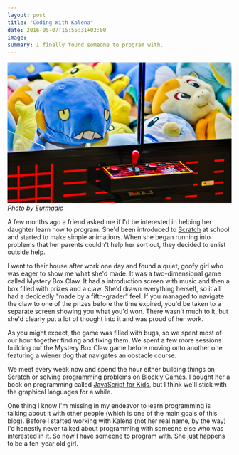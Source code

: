 ```yaml
---
layout: post
title: "Coding With Kalena"
date: 2016-05-07T15:55:31+03:00
image: 
summary: I finally found someone to program with.
---
```


![Box claw](/images/claw.jpg)
*Photo by [Eurmadic](https://www.flickr.com/photos/67935254@N00/5203186545/)*

A few months ago a friend asked me if I'd be interested in helping her daughter learn how to program. She'd been introduced to [Scratch](https://scratch.mit.edu/) at school and started to make simple animations. When she began running into problems that her parents couldn't help her sort out, they decided to enlist outside help.

I went to their house after work one day and found a quiet, goofy girl who was eager to show me what she'd made. It was a two-dimensional game called Mystery Box Claw. It had a introduction screen with music and then a box filled with prizes and a claw. She'd drawn everything herself, so it all had a decidedly "made by a fifth-grader" feel. If you managed to navigate the claw to one of the prizes before the time expired, you'd be taken to a separate screen showing you what you'd won. There wasn't much to it, but she'd clearly put a lot of thought into it and was proud of her work. 

As you might expect, the game was filled with bugs, so we spent most of our hour together finding and fixing them. We spent a few more sessions building out the Mystery Box Claw game before moving onto another one featuring a wiener dog that navigates an obstacle course.

We meet every week now and spend the hour either building things on Scratch or solving programming problems on [Blockly Games](https://blockly-games.appspot.com/). I bought her a book on programming called [JavaScript for Kids](https://www.nostarch.com/javascriptforkids), but I think we'll stick with the graphical languages for a while.

One thing I know I'm missing in my endeavor to learn programming is talking about it with other people (which is one of the main goals of this blog). Before I started working with Kalena (not her real name, by the way) I'd honestly never talked about programming with someone else who was interested in it. So now I have someone to program with. She just happens to be a ten-year old girl. 